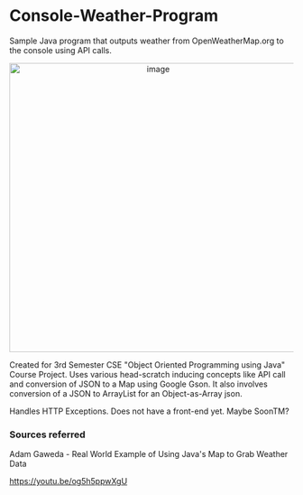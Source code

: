 # Console-Weather-Program
Sample Java program that outputs weather from OpenWeatherMap.org to the console using API calls.

<p align="center">
    <img width="512" alt="image" src="https://user-images.githubusercontent.com/99063193/218829047-2c5141aa-90c5-479d-b8f6-f155d7d6298f.png">
</p>

Created for 3rd Semester CSE "Object Oriented Programming using Java" Course Project.
Uses various head-scratch inducing concepts like API call and conversion of JSON to a Map using Google Gson.
It also involves conversion of a JSON to ArrayList for an Object-as-Array json.

Handles HTTP Exceptions. Does not have a front-end yet. Maybe SoonTM?

### Sources referred
Adam Gaweda - Real World Example of Using Java's Map to Grab Weather Data

https://youtu.be/og5h5ppwXgU


